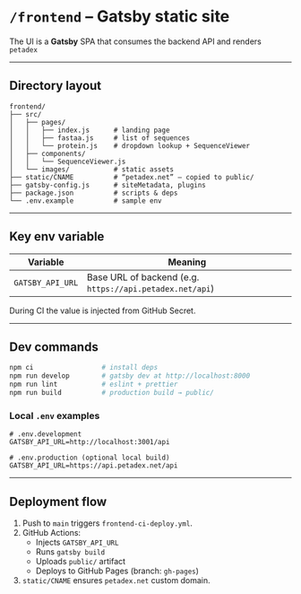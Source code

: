 # `/frontend` – Gatsby static site

The UI is a **Gatsby** SPA that consumes the backend API and renders `petadex`

---

## Directory layout

```
frontend/
├── src/
│   ├── pages/
│   │   ├── index.js      # landing page
│   │   ├── fastaa.js     # list of sequences
│   │   └── protein.js    # dropdown lookup + SequenceViewer
│   ├── components/
│   │   └── SequenceViewer.js
│   └── images/           # static assets
├── static/CNAME          # “petadex.net” – copied to public/
├── gatsby-config.js      # siteMetadata, plugins
├── package.json          # scripts & deps
└── .env.example          # sample env
```

---

## Key env variable

| Variable         | Meaning                                                  |
| ---------------- | -------------------------------------------------------- |
| `GATSBY_API_URL` | Base URL of backend (e.g. `https://api.petadex.net/api`) |

During CI the value is injected from GitHub Secret.

---

## Dev commands

```bash
npm ci                 # install deps
npm run develop        # gatsby dev at http://localhost:8000
npm run lint           # eslint + prettier
npm run build          # production build → public/
```

### Local `.env` examples

```
# .env.development
GATSBY_API_URL=http://localhost:3001/api

# .env.production (optional local build)
GATSBY_API_URL=https://api.petadex.net/api
```

---

## Deployment flow

1. Push to `main` triggers `frontend-ci-deploy.yml`.
2. GitHub Actions:
   - Injects `GATSBY_API_URL`
   - Runs `gatsby build`
   - Uploads `public/` artifact
   - Deploys to GitHub Pages (branch: `gh-pages`)
3. `static/CNAME` ensures `petadex.net` custom domain.

